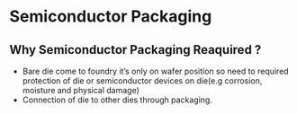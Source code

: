 # Semiconductor Packaging
## Why Semiconductor Packaging Reaquired ?
 <ul>
  <li>Bare die come to foundry it’s only on wafer position so need to required protection of die or
      semiconductor devices on die(e.g corrosion, moisture and physical damage)</li>
 <li>Connection of die to other dies through packaging.</li>
 </ul>
         
